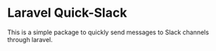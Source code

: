 # Laravel Quick-Slack

This is a simple package to quickly send messages to Slack channels through laravel.